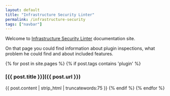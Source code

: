 ```yaml
---
layout: default
title: "Infrastructure Security Linter"
permalink: /infrastructure-security
tags: ["navbar"]
---
```


Welcome to [Infrastructure Security Linter](https://github.com/NordCoderd/infrastructure-security) documentation site.

On that page you could find information about plugin inspections, what problem he could find and about included features.

{% for post in site.pages %}
{% if post.tags contains 'plugin' %}
### [{{ post.title }}]({{ post.url }})
{{ post.content | strip_html | truncatewords:75 }}
{% endif %}
{% endfor %}
